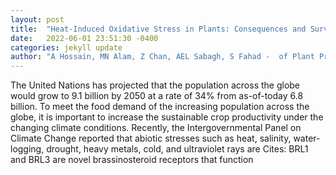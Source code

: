 ```yaml
---
layout: post
title:  "Heat-Induced Oxidative Stress in Plants: Consequences and Survival Mechanisms"
date:   2022-06-01 23:51:30 -0400
categories: jekyll update
author: "A Hossain, MN Alam, Z Chan, AEL Sabagh, S Fahad -  of Plant Production in the Era of "
---
```

The United Nations has projected that the population across the globe would grow to 9.1 billion by 2050 at a rate of 34% from as-of-today 6.8 billion. To meet the food demand of the increasing population across the globe, it is important to increase the sustainable crop productivity under the changing climate conditions. Recently, the Intergovernmental Panel on Climate Change reported that abiotic stresses such as heat, salinity, water-logging, drought, heavy metals, cold, and ultraviolet rays are  Cites: BRL1 and BRL3 are novel brassinosteroid receptors that function 